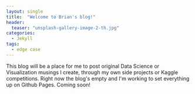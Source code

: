 ```yaml
---
layout: single
title:  "Welcome to Brian's blog!"
header:
  teaser: "unsplash-gallery-image-2-th.jpg"
categories: 
  - Jekyll
tags:
  - edge case
---
```

This blog will be a place for me to post original Data Science or Visualization musings I create, through my own side projects or Kaggle competitions. Right now the blog's empty and I'm working to set everything up on Github Pages. Coming soon!
